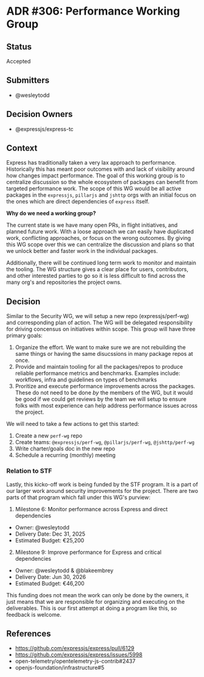 # ADR #306: Performance Working Group

## Status

Accepted

## Submitters

- @wesleytodd

## Decision Owners

- @expressjs/express-tc

## Context

Express has traditionally taken a very lax approach to performance. Historically this has meant poor outcomes with
and lack of visibility around how changes impact performance. The goal of this working
group is to centralize discussion so the whole ecosystem of packages can benefit from targeted performance work. The
scope of this WG would be all active packages in the `expressjs`, `pillarjs` and `jshttp` orgs with an initial focus on
the ones which are direct dependencies of `express` itself. 

**Why do we need a working group?**

The current state is we have many open PRs, in flight initiatives, and planned future work. With a loose approach we
can easily have duplicated work, conflicting approaches, or focus on the wrong outcomes. By giving this WG scope over
this we can centralize the discussion and plans so that we unlock better and faster work in the individual packages.

Additionally, there will be continued long term work to monitor and maintain the tooling. The WG structure gives a clear
place for users, contributors, and other interested parties to go so it is less difficult to find across the many org's
and repositories the project owns.

## Decision

Similar to the Security WG, we will setup a new repo (expressjs/perf-wg) and corresponding plan of action. The WG will
be delegated responsibility for driving concensus on initiatives within scope. This group will have three primary goals:

1. Organize the effort. We want to make sure we are not rebuilding the same things or having the same disucssions in
   many package repos at once.
2. Provide and maintain tooling for all the packages/repos to produce reliable performance metrics and benchmarks.
   Examples include: workflows, infra and guidelines on types of benchmarks
3. Proritize and execute performance improvements across the packages. These do not need to be done *by* the members of
   the WG, but it would be good if we could get reviews by the team we will setup to ensure folks with most experience
   can help address performance issues across the project.

We will need to take a few actions to get this started:

1. Create a new `perf-wg` repo
2. Create teams: `@expressjs/perf-wg`, `@pillarjs/perf-wg`, `@jshttp/perf-wg`
3. Write charter/goals doc in the new repo
4. Schedule a recurring (monthly) meeting

### Relation to STF

Lastly, this kicko-off work is being funded by the STF program. It is a part of our larger work around security
improvements for the project. There are two parts of that program which fall under this WG's purview:

1. Milestone 6: Monitor performance across Express and direct dependencies
  - Owner: @wesleytodd
  - Delivery Date: Dec 31, 2025
  - Estimated Budget: €25,200
2. Milestone 9: Improve performance for Express and critical dependencies
  - Owner: @wesleytodd & @blakeembrey
  - Delivery Date: Jun 30, 2026
  - Estimated Budget: €46,200

This funding does not mean the work can only be done by the owners, it just means that we are responsible for organizing
and executing on the deliverables. This is our first attempt at doing a program like this, so feedback is welcome.

## References

- https://github.com/expressjs/express/pull/6129
- https://github.com/expressjs/express/issues/5998
- open-telemetry/opentelemetry-js-contrib#2437
- openjs-foundation/infrastructure#5
